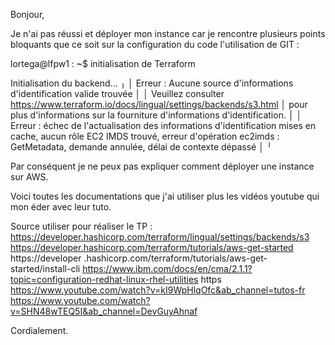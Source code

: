 Bonjour,

Je n'ai pas réussi et déployer mon instance car je rencontre plusieurs points bloquants que ce soit sur la configuration du code l'utilisation de GIT :

lortega@lfpw1 : ~$ initialisation de Terraform

Initialisation du backend... ╷ │ Erreur : Aucune source d'informations d'identification valide trouvée │ │ Veuillez consulter https://www.terraform.io/docs/lingual/settings/backends/s3.html │ pour plus d'informations sur la fourniture d'informations d'identification. │ │ Erreur : échec de l'actualisation des informations d'identification mises en cache, aucun rôle EC2 IMDS trouvé, erreur d'opération ec2imds : GetMetadata, demande annulée, délai de contexte dépassé │ ╵

Par conséquent je ne peux pas expliquer comment déployer une instance sur AWS.

Voici toutes les documentations que j'ai utiliser plus les vidéos youtube qui mon éder avec leur tuto.

Source utiliser pour réaliser le TP : https://developer.hashicorp.com/terraform/lingual/settings/backends/s3 https://developer.hashicorp.com/terraform/tutorials/aws-get-started https://developer .hashicorp.com/terraform/tutorials/aws-get-started/install-cli https://www.ibm.com/docs/en/cma/2.1.1?topic=configuration-redhat-linux-rhel-utilities https https://www.youtube.com/watch?v=kI9WpHlqOfc&ab_channel=tutos-fr https://www.youtube.com/watch?v=SHN48wTEQ5I&ab_channel=DevGuyAhnaf

Cordialement.
